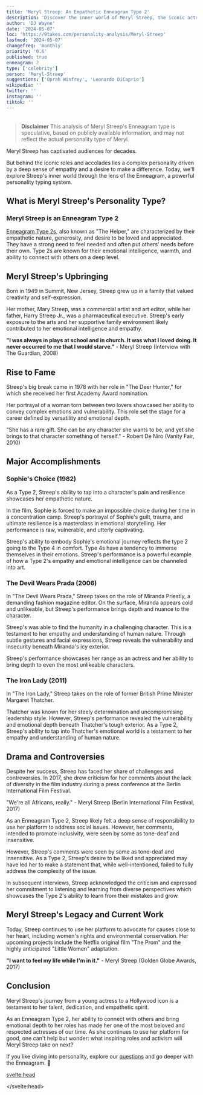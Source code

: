 ```yaml
---
title: 'Meryl Streep: An Empathetic Enneagram Type 2'
description: 'Discover the inner world of Meryl Streep, the iconic actress and Enneagram Type 2. Explore her empathetic nature, versatility, and activism behind her roles.'
author: 'DJ Wayne'
date: '2024-05-07'
loc: 'https://9takes.com/personality-analysis/Meryl-Streep'
lastmod: '2024-05-07'
changefreq: 'monthly'
priority: '0.6'
published: true
enneagram: 2
type: ['celebrity']
person: 'Meryl-Streep'
suggestions: ['Oprah Winfrey', 'Leonardo DiCaprio']
wikipedia: ''
twitter: ''
instagram: ''
tiktok: ''
---
```


<!--
    childhood and upbringing
    first big success
    style habits and quirks that relate to their personality type
    stressful moments in their life and how they handled them
    comfort- moments in their life where they are doing well and killing it
-->
<!-- // keywords:  -->

<script>
	import  PopCard  from "$lib/components/atoms/PopCard.svelte";
    import BlogPurpose from '$lib/components/blog/BlogPurpose.svelte'
</script>

<div
	style="display: flex;
    justify-content: center;
    margin: 1rem 0;
	"
>
	<PopCard
		image={`/types/2s/${'Meryl-Streep'}.webp`}
		enneagramType={2}
		showIcon={false}
		displayText="Meryl Streep"
		subtext=""
	/>
</div>

> **Disclaimer** This analysis of Meryl Streep's Enneagram type is speculative, based on publicly available information, and may not reflect the actual personality type of Meryl.

<p class="firstLetter">Meryl Streep has captivated audiences for decades.</p>

But behind the iconic roles and accolades lies a complex personality driven by a deep sense of empathy and a desire to make a difference. Today, we'll explore Streep's inner world through the lens of the Enneagram, a powerful personality typing system.

## What is Meryl Streep's Personality Type?

### Meryl Streep is an Enneagram Type 2

[Enneagram Type 2s](/enneagram-corner/enneagram-type-2), also known as "The Helper," are characterized by their empathetic nature, generosity, and desire to be loved and appreciated. They have a strong need to feel needed and often put others' needs before their own. Type 2s are known for their emotional intelligence, warmth, and ability to connect with others on a deep level.

## Meryl Streep's Upbringing

Born in 1949 in Summit, New Jersey, Streep grew up in a family that valued creativity and self-expression.

Her mother, Mary Streep, was a commercial artist and art editor, while her father, Harry Streep Jr., was a pharmaceutical executive. Streep's early exposure to the arts and her supportive family environment likely contributed to her emotional intelligence and empathy.

**"I was always in plays at school and in church. It was what I loved doing. It never occurred to me that I would starve."** - Meryl Streep (Interview with The Guardian, 2008)

## Rise to Fame

Streep's big break came in 1978 with her role in "The Deer Hunter," for which she received her first Academy Award nomination.

Her portrayal of a woman torn between two lovers showcased her ability to convey complex emotions and vulnerability. This role set the stage for a career defined by versatility and emotional depth.

"She has a rare gift. She can be any character she wants to be, and yet she brings to that character something of herself." - Robert De Niro (Vanity Fair, 2010)

## Major Accomplishments

### Sophie's Choice (1982)

As a Type 2, Streep's ability to tap into a character's pain and resilience showcases her empathetic nature.

In the film, Sophie is forced to make an impossible choice during her time in a concentration camp. Streep's portrayal of Sophie's guilt, trauma, and ultimate resilience is a masterclass in emotional storytelling. Her performance is raw, vulnerable, and utterly captivating.

Streep's ability to embody Sophie's emotional journey reflects the type 2 going to the Type 4 in comfort. Type 4s have a tendency to immerse themselves in their emotions. Streep's performance is a powerful example of how a Type 2's empathy and emotional intelligence can be channeled into art.

### The Devil Wears Prada (2006)

In "The Devil Wears Prada," Streep takes on the role of Miranda Priestly, a demanding fashion magazine editor. On the surface, Miranda appears cold and unlikeable, but Streep's performance brings depth and nuance to the character.

Streep's was able to find the humanity in a challenging character. This is a testament to her empathy and understanding of human nature. Through subtle gestures and facial expressions, Streep reveals the vulnerability and insecurity beneath Miranda's icy exterior.

Streep's performance showcases her range as an actress and her ability to bring depth to even the most unlikeable characters.

### The Iron Lady (2011)

In "The Iron Lady," Streep takes on the role of former British Prime Minister Margaret Thatcher.

Thatcher was known for her steely determination and uncompromising leadership style. However, Streep's performance revealed the vulnerability and emotional depth beneath Thatcher's tough exterior. As a Type 2, Streep's ability to tap into Thatcher's emotional world is a testament to her empathy and understanding of human nature.

<BlogPurpose/>

## Drama and Controversies

Despite her success, Streep has faced her share of challenges and controversies. In 2017, she drew criticism for her comments about the lack of diversity in the film industry during a press conference at the Berlin International Film Festival.

"We're all Africans, really." - Meryl Streep (Berlin International Film Festival, 2017)

As an Enneagram Type 2, Streep likely felt a deep sense of responsibility to use her platform to address social issues. However, her comments, intended to promote inclusivity, were seen by some as tone-deaf and insensitive.

However, Streep's comments were seen by some as tone-deaf and insensitive. As a Type 2, Streep's desire to be liked and appreciated may have led her to make a statement that, while well-intentioned, failed to fully address the complexity of the issue.

In subsequent interviews, Streep acknowledged the criticism and expressed her commitment to listening and learning from diverse perspectives which showcases the Type 2's ability to learn from their mistakes and grow.

## Meryl Streep's Legacy and Current Work

Today, Streep continues to use her platform to advocate for causes close to her heart, including women's rights and environmental conservation. Her upcoming projects include the Netflix original film "The Prom" and the highly anticipated "Little Women" adaptation.

**"I want to feel my life while I'm in it."** - Meryl Streep (Golden Globe Awards, 2017)

## Conclusion

Meryl Streep's journey from a young actress to a Hollywood icon is a testament to her talent, dedication, and empathetic spirit.

As an Enneagram Type 2, her ability to connect with others and bring emotional depth to her roles has made her one of the most beloved and respected actresses of our time. As she continues to use her platform for good, one can't help but wonder: what inspiring roles and activism will Meryl Streep take on next?

If you like diving into personality, explore our <a href="/questions" >questions</a> and go deeper with the Enneagram. 🚀

<svelte:head>

<script type="application/ld+json">
{
    "@context": "http://schema.org",
    "@graph": [
        {
            "@type": "Article",
            "articleBody": "This article dives into the personality and inner world of Meryl Streep, the legendary actress known for her versatility and emotional depth. Through the lens of the Enneagram personality typing system, the article explores Streep's characteristics as a Type 2, also known as 'The Helper.' It discusses her empathetic nature, her ability to bring depth to her roles, her activism, and how these traits relate to the core attributes of an Enneagram Type 2.",
            "creator": {
                "@type": "Person",
                "name": "David Wayne",
                "sameAs": [
                    "https://www.instagram.com/djwayne3/",
                    "https://www.youtube.com/@djwayne3",
                    "https://www.linkedin.com/in/davidtwayne/",
                    "https://twitter.com/djwayne3"
                ]
            },
            "author": {
                "@type": "Person",
                "name": "David Wayne",
                "sameAs": [
                    "https://www.instagram.com/djwayne3/",
                    "https://www.youtube.com/@djwayne3",
                    "https://www.linkedin.com/in/davidtwayne/",
                    "https://twitter.com/djwayne3"
                ]
            },
            "dateModified": {
                "@type": "Date",
                "@value": "2024-05-07"
            },
            "datePublished": {
                "@type": "Date",
                "@value": "2024-05-07"
            },
            "description": "Discover the inner world of Meryl Streep, the iconic actress and Enneagram Type 2. Explore her empathetic nature, versatility, and activism behind her roles.",
            "headline": "Meryl Streep: The Empathetic Activist and Iconic Actress",
            "image": {
                "@type": "ImageObject",
                "height": 900,
                "url": "https://9takes.com/types/2s/Meryl-Streep.webp",
                "width": 900
            },
            "mainEntityOfPage": {
                "@id": "https://9takes.com/personality-analysis/Meryl-Streep",
                "@type": "WebPage"
            },
            "mentions": {
                "@type": "Person",
                "name": "Meryl Streep",
                "sameAs": [
                    "https://en.wikipedia.org/wiki/Meryl_Streep",
                    "https://www.imdb.com/name/nm0000658/"
                ]
            },
            "publisher": {
                "@type": "Organization",
                "sameAs": [
                    "https://www.instagram.com/9takesdotcom/",
                    "https://twitter.com/9takesdotcom"
                ],
                "logo": {
                    "@type": "ImageObject",
                    "url": "https://9takes.com/brand/aero.png"
                },
                "name": "9takes"
            }
        },
        {
            "@type": "FAQPage",
            "mainEntity": [
                {
                    "@type": "Question",
                    "acceptedAnswer": {
                        "@type": "Answer",
                        "text": "Meryl Streep is considered an Enneagram Type 2 due to her empathetic nature, her ability to connect emotionally with her characters, and her desire to make a difference through her work and activism. These traits align with the core characteristics of Type 2 individuals, who are driven by a need to be loved and appreciated for their generosity and emotional support."
                    },
                    "name": "Why is Meryl Streep considered an Enneagram Type 2?"
                },
                {
                    "@type": "Question",
                    "acceptedAnswer": {
                        "@type": "Answer",
                        "text": "Meryl Streep's performances in films like 'Sophie's Choice,' 'The Devil Wears Prada,' and 'The Iron Lady' showcase her ability to bring emotional depth and nuance to her roles. Her empathy and understanding of human nature allow her to embody complex characters, reflecting the strengths of an Enneagram Type 2."
                    },
                    "name": "What are some examples of Meryl Streep's Type 2 characteristics in her acting roles?"
                },
                {
                    "@type": "Question",
                    "acceptedAnswer": {
                        "@type": "Answer",
                        "text": "Meryl Streep is known for her empathetic and warm personality. She is deeply committed to her craft and brings emotional depth to her roles. She is also an activist who uses her platform to advocate for various causes. However, these descriptions are based on public information and her portrayed image. To know her exact personality, one would have to know her personally."
                    },
                    "name": "What is Meryl Streep's personality?"
                },
                {
                    "@type": "Question",
                    "acceptedAnswer": {
                        "@type": "Answer",
                        "text": "Meryl Streep is considered an Enneagram Type 2, also known as The Helper. This Enneagram type is empathetic, generous, and driven by a desire to be loved and appreciated. They often put others' needs before their own and have a strong emotional intelligence. Please note that this information is based on analysis and not directly confirmed by Meryl Streep herself."
                    },
                    "name": "What is Meryl Streep's Enneagram type?"
                }
            ]
        }
    ]
}

</script>

</svelte:head>

<style lang="scss"></style>
